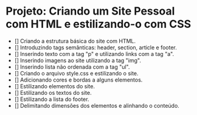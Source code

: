 # Projeto: Criando um Site Pessoal com HTML e estilizando-o com CSS

- [] Criando a estrutura básica do site com HTML.
- [] Introduzindo tags semânticas: header, section, article e footer.
- [] Inserindo texto com a tag "p" e utilizando links com a tag "a".
- [] Inserindo imagens ao site utilizando a tag "img".
- [] Inserindo lista não ordenada com a tag "ul".
- [] Criando o arquivo style.css e estilizando o site.
- [] Adicionando cores e bordas a alguns elementos.
- [] Estilizando elementos do site.
- [] Estilizando os textos do site.
- [] Estilizando a lista do footer.
- [] Delimitando dimensões dos elementos e alinhando o conteúdo.